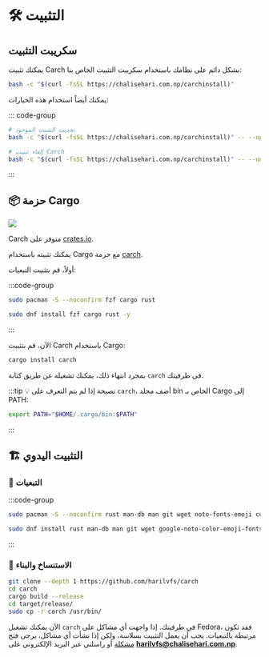 # 🛠️ التثبيت

## سكريبت التثبيت

يمكنك تثبيت Carch بشكل دائم على نظامك باستخدام سكريبت التثبيت الخاص بنا:

```sh
bash -c "$(curl -fsSL https://chalisehari.com.np/carchinstall)"
```

يمكنك أيضاً استخدام هذه الخيارات:

::: code-group

```sh [التحديث]
# تحديث التثبيت الموجود
bash -c "$(curl -fsSL https://chalisehari.com.np/carchinstall)" -- --update
```

```sh [إلغاء التثبيت]
# إلغاء تثبيت Carch
bash -c "$(curl -fsSL https://chalisehari.com.np/carchinstall)" -- --uninstall
```
:::

## 📦 حزمة Cargo

<img src="https://img.shields.io/crates/v/carch?style=for-the-badge&logo=rust&color=f5a97f&logoColor=fe640b&labelColor=171b22" >

Carch متوفر على [crates.io](https://crates.io/).

يمكنك تثبيته باستخدام Cargo مع حزمة [carch](https://crates.io/crates/carch).

أولاً، قم بتثبيت التبعيات: 

:::code-group

```sh [<i class="devicon-archlinux-plain"></i> Arch]
sudo pacman -S --noconfirm fzf cargo rust
```

```sh [<i class="devicon-fedora-plain"></i> Fedora]
sudo dnf install fzf cargo rust -y
```
:::

الآن، قم بتثبيت Carch باستخدام Cargo:

```sh
cargo install carch
```

بمجرد انتهاء ذلك، يمكنك تشغيله عن طريق كتابة `carch` في طرفيتك.

:::tip :bulb: نصيحة
إذا لم يتم التعرف على `carch`، أضف مجلد bin الخاص بـ Cargo إلى PATH:

```sh
export PATH="$HOME/.cargo/bin:$PATH"
```

:::

## 🏗️ التثبيت اليدوي

### 📜 التبعيات

:::code-group

```sh [<i class="devicon-archlinux-plain"></i> Arch]
sudo pacman -S --noconfirm rust man-db man git wget noto-fonts-emoji curl bash-completion ttf-nerd-fonts-symbols ttf-jetbrains-mono-nerd cargo fzf glibc gcc
```

```sh [<i class="devicon-fedora-plain"></i> Fedora]
sudo dnf install rust man-db man git wget google-noto-color-emoji-fonts google-noto-emoji-fonts jetbrains-mono-fonts-all bash-completion-devel curl cargo fzf glibc gcc -y
```
:::

### 🔧 الاستنساخ والبناء

```sh
git clone --depth 1 https://github.com/harilvfs/carch
cd carch
cargo build --release
cd target/release/
sudo cp -r carch /usr/bin/ 
```

الآن يمكنك تشغيل `carch` في طرفيتك. إذا واجهت أي مشاكل على Fedora، فقد تكون مرتبطة بالتبعيات. يجب أن يعمل التثبيت بسلاسة، ولكن إذا نشأت أي مشاكل، يرجى فتح [مشكلة](https://github.com/harilvfs/carch/issues) أو راسلني عبر البريد الإلكتروني على **harilvfs@chalisehari.com.np**.